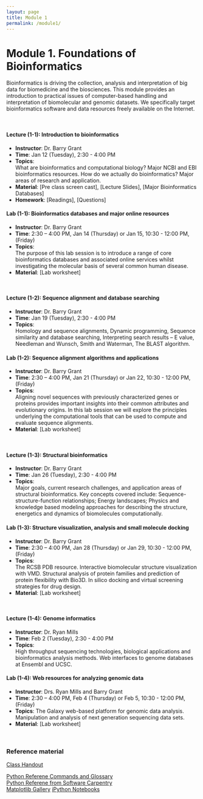 ```yaml
---
layout: page
title: Module 1
permalink: /module1/
---
```



# Module 1. Foundations of Bioinformatics

Bioinformatics is driving the collection, analysis and interpretation of big data for biomedicine and the biosciences.  This module provides an introduction to practical issues of computer-based handling and interpretation of biomolecular and genomic datasets.  We specifically target bioinformatics software and data resources freely available on the Internet.

<br>

#### Lecture (1-1):	**Introduction to bioinformatics**  
- **Instructor**: 	Dr. Barry Grant  
- **Time**: 		Jan 12 (Tuesday), 2:30 - 4:00 PM  
- **Topics**:  
What are bioinformatics and computational biology?  Major NCBI and EBI bioinformatics resources.  How do we actually do bioinformatics?  Major areas of research and application.  
- **Material**: [Pre class screen cast], [Lecture Slides], [Major Bioinformatics Databases]
- **Homework**: [Readings], [Questions]  

#### Lab (1-1): 	Bioinformatics databases and major online resources  
- **Instructor**: 	Dr. Barry Grant  
- **Time**: 		2:30 – 4:00 PM, Jan 14 (Thursday) or Jan 15, 10:30 - 12:00 PM, (Friday)  
- **Topics**:  
The purpose of this lab session is to introduce a range of core bioinformatics databases and associated online services whilst investigating the molecular basis of several common human disease.  
- **Material**: [Lab worksheet]

<br>

#### Lecture (1-2): **Sequence alignment and database searching** 
- **Instructor**: 	Dr. Barry Grant  
- **Time**: 		Jan 19 (Tuesday), 2:30 - 4:00 PM  
- **Topics**:  
Homology and sequence alignments, Dynamic programming, Sequence similarity and database searching, Interpreting search results – E value, Needleman and Wunsch, Smith and Waterman, The BLAST algorithm.

#### Lab (1-2): 	Sequence alignment algorithms and applications  
- **Instructor**: 	Dr. Barry Grant  
- **Time**: 		2:30 – 4:00 PM, Jan 21 (Thursday) or Jan 22, 10:30 - 12:00 PM, (Friday)  
- **Topics**:  
Aligning novel sequences with previously characterized genes or proteins provides important insights into their common attributes and evolutionary origins. In this lab session we will explore the principles underlying the computational tools that can be used to compute and evaluate sequence alignments.  
- **Material**: [Lab worksheet]

<br>

#### Lecture (1-3): **Structural bioinformatics**  
- **Instructor**: 	Dr. Barry Grant  
- **Time**: 		Jan 26 (Tuesday), 2:30 - 4:00 PM  
- **Topics**:  
Major goals, current research challenges, and application areas of structural bioinformatics. Key concepts covered include: Sequence-structure-function relationships; Energy landscapes; Physics and knowledge based modeling approaches for describing the structure, energetics and dynamics of biomolecules computationally. 

#### Lab (1-3): 	Structure visualization, analysis and small molecule docking  
- **Instructor**: 	Dr. Barry Grant  
- **Time**: 2:30 – 4:00 PM, Jan 28 (Thursday) or Jan 29, 10:30 - 12:00 PM, (Friday)  
- **Topics**:  
The RCSB PDB resource.  Interactive biomolecular structure visualization with VMD.  Structural analysis of protein families and prediction of protein flexibility with Bio3D.  In silico docking and virtual screening strategies for drug design.
- **Material**: [Lab worksheet]

<br>

#### Lecture (1-4): **Genome informatics**  
- **Instructor**: 	Dr. Ryan Mills  
- **Time**: 		Feb 2 (Tuesday), 2:30 - 4:00 PM  
- **Topics**:  
High throughput sequencing technologies, biological applications and bioinformatics analysis methods.  Web interfaces to genome databases at Ensembl and UCSC.  


#### Lab (1-4): 	Web resources for analyzing genomic data 
- **Instructor**: 	Drs. Ryan Mills and Barry Grant
- **Time**: 		2:30 – 4:00 PM, Feb 4 (Thursday) or Feb 5, 10:30 - 12:00 PM, (Friday)
- **Topics**:
The Galaxy web-based platform for genomic data analysis. Manipulation and analysis of next generation sequencing data sets.
- **Material**: [Lab worksheet]


<br>

### Reference material
[Class Handout](../class-material/handout_day2-2_python.pdf)

[Python Referene Commands and Glossary](../class-material/python-reference.html)  
[Python Referene from Software Carpentry](http://software-carpentry.org/v5/novice/ref/03-python.html)  
[Matplotlib Gallery](http://matplotlib.org/gallery.html)
[iPython Notebooks](http://ipython.org/notebook.html)

<!--- files dont exist yet...
[Slides-2.1]()
[Slides-2.2]()
-->

